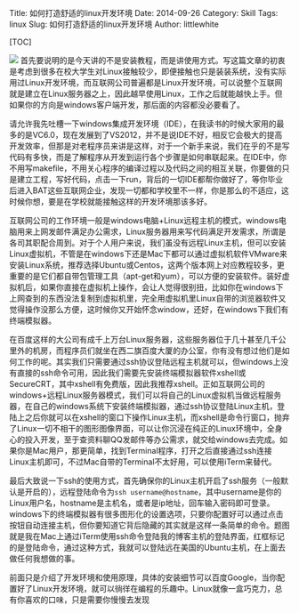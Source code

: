 Title: 如何打造舒适的linux开发环境
Date: 2014-09-26
Category: Skill
Tags: linux
Slug: 如何打造舒适的linux开发环境
Author: littlewhite

[TOC]

![](http://littlewhite.us/pic/linux_ssh.png)
首先要说明的是今天讲的不是安装教程，而是讲使用方式。写这篇文章的初衷是考虑到很多在校大学生对Linux接触较少，即便接触也只是装装系统，没有实际用过Linux开发环境，而互联网公司普遍都是Linux开发环境，可以说整个互联网就是建立在Linux服务器之上，因此越早使用Linux，工作之后就能越快上手。但如果你的方向是windows客户端开发，那后面的内容都没必要看了。

请允许我先吐槽一下windows集成开发环境（IDE），在我读书的时候大家用的最多的是VC6.0，现在发展到了VS2012，并不是说IDE不好，相反它会极大的提高开发效率，但那是对老程序员来讲是这样，对于一个新手来说，我们在乎的不是写代码有多快，而是了解程序从开发到运行各个步骤是如何串联起来。在IDE中，你不用写makefile，不用关心程序的编译过程以及代码之间的相互关联，你要做的只是建立工程，写好代码，点击一下run，背后的一切IDE都帮你做好了，等你毕业后进入BAT这些互联网企业，发现一切都和学校里不一样，你是那么的不适应，这时候你想，要是在学校就能接触这样的开发环境那该多好。

互联网公司的工作环境一般是windows电脑+Linux远程主机的模式，windows电脑用来上网发邮件满足办公需求，Linux服务器用来写代码满足开发需求，所谓是各司其职配合周到。对于个人用户来说，我们虽没有远程Linux主机，但可以安装Linux虚拟机，不管是在windows下还是Mac下都可以通过虚拟机软件VMware来安装Linux系统，推荐选择Ubuntu或Centos，这两个版本网上对应教程较多，更重要的是它们都自带包管理工具（apt-get和yum），可以方便的安装软件。装好虚拟机后，如果你直接在虚拟机上操作，会让人觉得很别扭，比如你在windows下上网查到的东西没法复制到虚拟机里，完全用虚拟机里Linux自带的浏览器软件又觉得操作没那么方便，这时候你又开始怀念window，还好，在windows下我们有终端模拟器。

在百度这样的大公司有成千上万台Linux服务器，这些服务器位于几十甚至几千公里外的机房，而程序员们就坐在西二旗百度大厦的办公室，你有没有想过他们是如何工作的呢。其实我们只需要通过ssh协议登陆远程主机就可以，但windows上没有直接的ssh命令可用，因此我们需要先安装终端模拟器软件xshell或SecureCRT，其中xshell有免费版，因此我推荐xshell。正如互联网公司的windows+远程Linux服务器模式，我们可以将自己的Linux虚拟机当做远程服务器，在自己的windows系统下安装终端模拟器，通过ssh协议登陆Linux主机，登陆上之后你就可以在xshell的窗口下操作Linux主机，而xshell是命令行窗口，抛弃了Linux一切不相干的图形图像界面，可以让你沉浸在纯正的Linux环境中，全身心的投入开发，至于查资料聊QQ发邮件等办公需求，就交给windows去完成。如果你是Mac用户，那更简单，找到Terminal程序，打开之后直接通过ssh连接Linux主机即可，不过Mac自带的Terminal不太好用，可以使用iTerm来替代。

最后大致说一下ssh的使用方式，首先确保你的Linux主机开启了ssh服务（一般默认是开启的），远程登陆命令为`ssh username@hostname`，其中username是你的Linux用户名，hostname是主机名，或者是ip地址，回车输入密码即可登录。windows下的终端模拟器有很多图形化的设置选项，只要你配置好可以通过点击按钮自动连接主机，但你要知道它背后隐藏的其实就是这样一条简单的命令。题图就是我在Mac上通过iTerm使用ssh命令登陆我的博客主机的登陆界面，红框标记的是登陆命令，通过这种方式，我就可以登陆远在美国的Ubuntu主机，在上面去做任何我想做的事。

前面只是介绍了开发环境和使用原理，具体的安装细节可以百度Google，当你配置好了Linux开发环境，就可以徜徉在编程的乐趣中。Linux就像一盒巧克力，总有你喜欢的口味，只是需要你慢慢去发现
